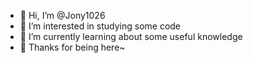 - 👋 Hi, I’m @Jony1026
- 👀 I’m interested in studying some code
- 🌱 I’m currently learning about some useful knowledge
- 💞️ Thanks for being here~

<!---
Jony1026/Jony1026 is a ✨ special ✨ repository because its `README.md` (this file) appears on your GitHub profile.
You can click the Preview link to take a look at your changes.
--->
